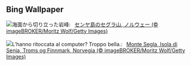 ## Bing Wallpaper
![](https://www.bing.com/th?id=OHR.MountSegla_JA-JP0339074008_UHD.jpg&w=1000)海面から切り立った岩峰:&nbsp;&ensp;[センヤ島のセグラ山, ノルウェー (© imageBROKER/Moritz Wolf/Getty Images)](https://www.bing.com/th?id=OHR.MountSegla_JA-JP0339074008_UHD.jpg)
<br><br/>
![](https://www.bing.com/th?id=OHR.MountSegla_IT-IT4869636525_UHD.jpg&w=1000)L’hanno ritoccata al computer? Troppo bella.:&nbsp;&ensp;[Monte Segla, Isola di Senja, Troms og Finnmark, Norvegia (© imageBROKER/Moritz Wolf/Getty Images)](https://www.bing.com/th?id=OHR.MountSegla_IT-IT4869636525_UHD.jpg)
<br><br/>
